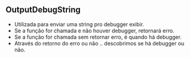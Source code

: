 OutputDebugString
------------------

- Utilizada para enviar uma string pro debugger exibir.
- Se a função for chamada e não houver debugger, retornará erro.
- Se a função for chamada sem retornar erro, é quando há debugger.
- Através do retorno do erro ou não .. descobrimos se há debugger ou não.